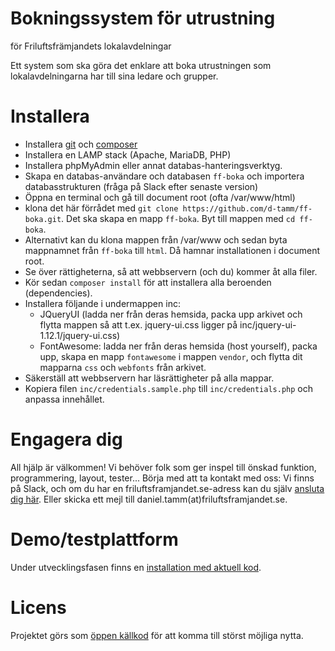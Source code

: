 # Bokningssystem för utrustning
för Friluftsfrämjandets lokalavdelningar

Ett system som ska göra det enklare att boka utrustningen som lokalavdelningarna har till sina ledare och grupper.

# Installera
* Installera [git](https://readwrite.com/2013/09/30/understanding-github-a-journey-for-beginners-part-1/) och [composer](https://getcomposer.org)
* Installera en LAMP stack (Apache, MariaDB, PHP)
* Installera phpMyAdmin eller annat databas-hanteringsverktyg.
* Skapa en databas-användare och databasen `ff-boka` och importera databasstrukturen (fråga på Slack efter senaste version)
* Öppna en terminal och gå till document root (ofta /var/www/html)
* klona det här förrådet med `git clone https://github.com/d-tamm/ff-boka.git`. Det ska skapa en mapp `ff-boka`. Byt till mappen med `cd ff-boka`.
* Alternativt kan du klona mappen från /var/www och sedan byta mappnamnet från `ff-boka` till `html`. Då hamnar installationen i document root.
* Se över rättigheterna, så att webbservern (och du) kommer åt alla filer.
* Kör sedan `composer install` för att installera alla beroenden (dependencies).
* Installera följande i undermappen inc:
  * JQueryUI (ladda ner från deras hemsida, packa upp arkivet och flytta mappen så att t.ex. jquery-ui.css ligger på inc/jquery-ui-1.12.1/jquery-ui.css)
  * FontAwesome: ladda ner från deras hemsida (host yourself), packa upp, skapa en mapp `fontawesome` i mappen `vendor`, och flytta dit mapparna `css` och `webfonts` från arkivet.
* Säkerställ att webbservern har läsrättigheter på alla mappar.
* Kopiera filen `inc/credentials.sample.php` till `inc/credentials.php` och anpassa innehållet.

# Engagera dig
All hjälp är välkommen! Vi behöver folk som ger inspel till önskad funktion, programmering, layout, tester...
Börja med att ta kontakt med oss: Vi finns på Slack, och om du har en friluftsframjandet.se-adress kan du själv [ansluta dig här](https://join.slack.com/t/ff-boka/signup). Eller skicka ett mejl till daniel.tamm(at)friluftsframjandet.se.

# Demo/testplattform
Under utvecklingsfasen finns en [installation med aktuell kod](https://boka.tamm-tamm.de).

# Licens
Projektet görs som [öppen källkod](LICENSE) för att komma till störst möjliga nytta.
